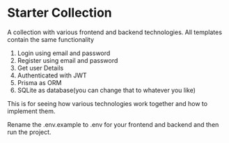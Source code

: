 # Starter Collection

A collection with various frontend and backend technologies.
All templates contain the same functionality

1. Login using email and password
2. Register using email and password
3. Get user Details
4. Authenticated with JWT
5. Prisma as ORM
6. SQLite as database(you can change that to whatever you like)

This is for seeing how various technologies work together and how to implement them.

Rename the .env.example to .env for your frontend and backend and then run the project.